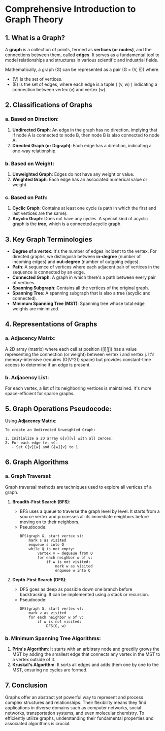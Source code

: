 # Comprehensive Introduction to Graph Theory

## **1. What is a Graph?**

A **graph** is a collection of points, termed as **vertices (or nodes)**, and the connections between them, called **edges**. It serves as a fundamental tool to model relationships and structures in various scientific and industrial fields.

Mathematically, a graph \(G\) can be represented as a pair \(G = (V, E)\) where:
- \(V\) is the set of vertices.
- \(E\) is the set of edges, where each edge is a tuple \( (v, w) \) indicating a connection between vertex \(v\) and vertex \(w\).

## **2. Classifications of Graphs**

### a. Based on Direction:

1. **Undirected Graph**: An edge in the graph has no direction, implying that if node A is connected to node B, then node B is also connected to node A.
2. **Directed Graph (or Digraph)**: Each edge has a direction, indicating a one-way relationship.

### b. Based on Weight:

1. **Unweighted Graph**: Edges do not have any weight or value.
2. **Weighted Graph**: Each edge has an associated numerical value or weight.

### c. Based on Path:

1. **Cyclic Graph**: Contains at least one cycle (a path in which the first and last vertices are the same).
2. **Acyclic Graph**: Does not have any cycles. A special kind of acyclic graph is the **tree**, which is a connected acyclic graph.

## **3. Key Graph Terminologies**

- **Degree of a vertex**: It's the number of edges incident to the vertex. For directed graphs, we distinguish between **in-degree** (number of incoming edges) and **out-degree** (number of outgoing edges).
- **Path**: A sequence of vertices where each adjacent pair of vertices in the sequence is connected by an edge.
- **Connected Graph**: A graph in which there's a path between every pair of vertices.
- **Spanning Subgraph**: Contains all the vertices of the original graph.
- **Spanning Tree**: A spanning subgraph that is also a tree (acyclic and connected).
- **Minimum Spanning Tree (MST)**: Spanning tree whose total edge weights are minimized.

## **4. Representations of Graphs**

### a. Adjacency Matrix:

A 2D array (matrix) where each cell at position \([i][j]\) has a value representing the connection (or weight) between vertex i and vertex j. It's memory-intensive (requires \(O(V^2)\) space) but provides constant-time access to determine if an edge is present.

### b. Adjacency List:

For each vertex, a list of its neighboring vertices is maintained. It's more space-efficient for sparse graphs.

## **5. Graph Operations Pseudocode:**

Using **Adjacency Matrix**:

```pseudo
To create an Undirected Unweighted Graph:

1. Initialize a 2D array G[v][v] with all zeroes.
2. For each edge (v, w):
   - Set G[v][w] and G[w][v] to 1.
```

## **6. Graph Algorithms**

### a. Graph Traversal:

Graph traversal methods are techniques used to explore all vertices of a graph.

1. **Breadth-First Search (BFS)**:
   - BFS uses a queue to traverse the graph level by level. It starts from a source vertex and processes all its immediate neighbors before moving on to their neighbors.
   - Pseudocode:
     ```pseudo
     BFS(graph G, start vertex s):
         mark s as visited
         enqueue s into Q
         while Q is not empty:
             vertex v = dequeue from Q
             for each neighbor w of v:
                 if w is not visited:
                     mark w as visited
                     enqueue w into Q
     ```

2. **Depth-First Search (DFS)**:
   - DFS goes as deep as possible down one branch before backtracking. It can be implemented using a stack or recursion.
   - Pseudocode:
     ```pseudo
     DFS(graph G, start vertex v):
         mark v as visited
         for each neighbor w of v:
             if w is not visited:
                 DFS(G, w)
     ```

### b. Minimum Spanning Tree Algorithms:

1. **Prim's Algorithm**: It starts with an arbitrary node and greedily grows the MST by adding the smallest edge that connects any vertex in the MST to a vertex outside of it.
2. **Kruskal's Algorithm**: It sorts all edges and adds them one by one to the MST, ensuring no cycles are formed.

## **7. Conclusion**

Graphs offer an abstract yet powerful way to represent and process complex structures and relationships. Their flexibility means they find applications in diverse domains such as computer networks, social networks, transportation systems, and even molecular chemistry. To efficiently utilize graphs, understanding their fundamental properties and associated algorithms is crucial.
